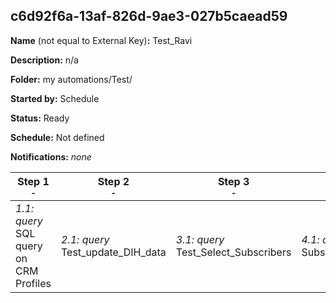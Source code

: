 ## c6d92f6a-13af-826d-9ae3-027b5caead59

**Name** (not equal to External Key)**:** Test_Ravi

**Description:** n/a

**Folder:** my automations/Test/

**Started by:** Schedule

**Status:** Ready

**Schedule:** Not defined

**Notifications:** _none_


| Step 1<br>_<small>-</small>_ | Step 2<br>_<small>-</small>_ | Step 3<br>_<small>-</small>_ | Step 4<br>_<small>-</small>_ |
| --- | --- | --- | --- |
| _1.1: query_<br>SQL query on CRM Profiles | _2.1: query_<br>Test_update_DIH_data | _3.1: query_<br>Test_Select_Subscribers | _4.1: query_<br>Subscriber_Status |
